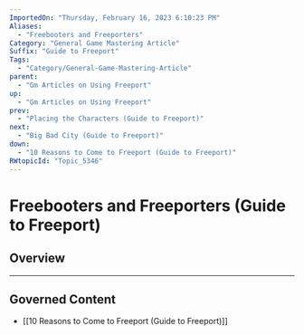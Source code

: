 ```yaml
---
ImportedOn: "Thursday, February 16, 2023 6:10:23 PM"
Aliases:
  - "Freebooters and Freeporters"
Category: "General Game Mastering Article"
Suffix: "Guide to Freeport"
Tags:
  - "Category/General-Game-Mastering-Article"
parent:
  - "Gm Articles on Using Freeport"
up:
  - "Gm Articles on Using Freeport"
prev:
  - "Placing the Characters (Guide to Freeport)"
next:
  - "Big Bad City (Guide to Freeport)"
down:
  - "10 Reasons to Come to Freeport (Guide to Freeport)"
RWtopicId: "Topic_5346"
---
```

# Freebooters and Freeporters (Guide to Freeport)
## Overview
---
## Governed Content
- [[10 Reasons to Come to Freeport (Guide to Freeport)]]

